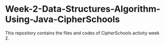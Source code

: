 # Week-2-Data-Structures-Algorithm-Using-Java-CipherSchools
This repository contains the files and codes of CipherSchools activity week 2.
